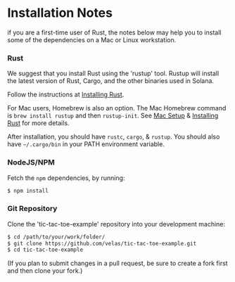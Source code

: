# Installation Notes
if you are a first-time user of Rust, the notes below may help you to install
some of the dependencies on a Mac or Linux workstation.

### Rust
We suggest that you install Rust using the 'rustup' tool. Rustup will install
the latest version of Rust, Cargo, and the other binaries used in Solana.

Follow the instructions at [Installing
Rust](https://www.rust-lang.org/tools/install).

For Mac users, Homebrew is also an option.  The Mac Homebrew command is `brew
install rustup` and then `rustup-init`. See [Mac
Setup](https://sourabhbajaj.com/mac-setup/Rust/) & [Installing
Rust](https://www.rust-lang.org/tools/install) for more details.

After installation, you should have `rustc`, `cargo`, & `rustup`. You should
also have `~/.cargo/bin` in your PATH environment variable.

### NodeJS/NPM
Fetch the `npm` dependencies, by running:
```bash
$ npm install
```

### Git Repository
Clone the 'tic-tac-toe-example' repository into your development machine:
```bash
$ cd /path/to/your/work/folder/
$ git clone https://github.com/velas/tic-tac-toe-example.git
$ cd tic-tac-toe-example
```
(If you plan to submit changes in a pull request, be sure to create a fork first
and then clone your fork.)
